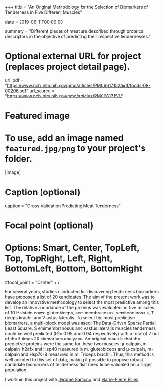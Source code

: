 +++
title = "An Original Methodology for the Selection of Biomarkers of Tenderness in Five Different Muscles"

date = 2019-06-11T00:00:00

summary = "Different pieces of meat are described through proteics descriptors in the objective of predicting their respective tendernesses."

# Optional external URL for project (replaces project detail page).
url_pdf = "https://www.ncbi.nlm.nih.gov/pmc/articles/PMC6617152/pdf/foods-08-00206.pdf"
url_source = "https://www.ncbi.nlm.nih.gov/pmc/articles/PMC6617152/"

# Featured image
# To use, add an image named `featured.jpg/png` to your project's folder. 
[image]
  # Caption (optional)
  caption = "Cross-Validation Predicting Meat Tenderness"

  # Focal point (optional)
  # Options: Smart, Center, TopLeft, Top, TopRight, Left, Right, BottomLeft, Bottom, BottomRight
  #focal_point = "Center"
+++

For several years, studies conducted for discovering tenderness biomarkers have proposed a list of 20 candidates. The aim of the present work was to develop an innovative methodology to select the most predictive among this list. The relative abundance of the proteins was evaluated on five muscles of 10 Holstein cows: gluteobiceps, semimembranosus, semitendinosu s, T riceps brachii and V astus lateralis. To select the most predictive biomarkers, a multi-block model was used: The Data-Driven Sparse Partial Least Square. S emimembranosus and vastus lateralis muscles tenderness could be well predicted (R²= 0.95 and 0.94 respectively) with a total of 7 out of the 5 times 20 biomarkers analyzed. An original result is that the predictive proteins were the same for these two muscles: µ-calpain, m-calpain, h2afx and Hsp40 measured in m. gluteobiceps and µ-calpain, m-calpain and Hsp70-8 measured in m. Triceps brachii. Thus, this method is well adapted to this set of data, making it possible to propose robust candidate biomarkers of tenderness that need to be validated on a larger population.

I work on this project with [Jérôme Saracco](https://www.math.u-bordeaux.fr/~jsaracco/) and [Marie-Pierre Ellies](https://www.agro-bordeaux.fr/membre/ellie-marie-pierre/).
